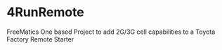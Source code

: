 # 4RunRemote
FreeMatics One based Project to add 2G/3G cell capabilities to a Toyota Factory Remote Starter
